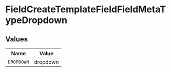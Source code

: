 # FieldCreateTemplateFieldFieldMetaTypeDropdown


## Values

| Name       | Value      |
| ---------- | ---------- |
| `DROPDOWN` | dropdown   |
